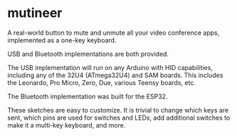 # mutineer
A real-world button to mute and unmute all your video conference apps, implemented as a one-key keyboard.

USB and Bluetooth implementations are both provided. 

The USB implementation will run on any Arduino with HID capabilities, including any of the 32U4 (ATmega32U4) and SAM boards. This includes the Leonardo, Pro Micro, Zero, Due, various Teensy boards, etc.

The Bluetooth implementation was built for the ESP32.

These sketches are easy to customize. It is trivial to change which keys are sent, which pins are used for switches and LEDs, add additional switches to make it a multi-key keyboard, and more.
